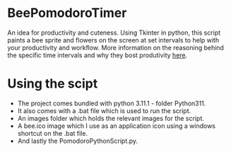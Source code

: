 # BeePomodoroTimer
An idea for productivity and cuteness. Using Tkinter in python, this script paints a bee sprite and flowers on the screen at set intervals to help with your productivity and workflow. More information on the reasoning behind the specific time intervals and why they bost produtivity [here](https://en.wikipedia.org/wiki/Pomodoro_Technique).
# Using the scipt
* The project comes bundled with python 3.11.1 - folder Python311.
* It also comes with a .bat file which is used to run the script.
* An images folder which holds the relevant images for the script.
* A bee.ico image which I use as an application icon using a windows shortcut on the .bat file.
* And lastly the PomodoroPythonScript.py.
